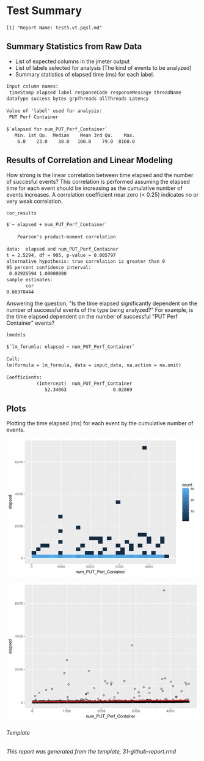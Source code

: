 Test Summary
================

    [1] "Report Name: test5.vt.pqsl.md"

Summary Statistics from Raw Data
--------------------------------

-   List of expected columns in the jmeter output
-   List of labels selected for analysis (The kind of events to be analyzed)
-   Summary statistics of elapsed time (ms) for each label.

<!-- -->

    Input column names:
     timeStamp elapsed label responseCode responseMessage threadName dataType success bytes grpThreads allThreads Latency

    Value of 'label' used for analysis:
     PUT Perf Container

    $`elapsed for num_PUT_Perf_Container`
       Min. 1st Qu.  Median    Mean 3rd Qu.    Max. 
        6.0    23.0    38.0   100.8    79.0  8160.0 

Results of Correlation and Linear Modeling
------------------------------------------

How strong is the linear correlation between time elapsed and the number of succesful events? This correlation is performed assuming the elapsed time for each event should be increasing as the cumulative number of events increases. A correlation coefficient near zero (&lt; 0.25) indicates no or very weak correlation.

``` r
cor_results
```

    $`~ elapsed + num_PUT_Perf_Container`

        Pearson's product-moment correlation

    data:  elapsed and num_PUT_Perf_Container
    t = 2.5294, df = 905, p-value = 0.005797
    alternative hypothesis: true correlation is greater than 0
    95 percent confidence interval:
     0.02926594 1.00000000
    sample estimates:
           cor 
    0.08378444 

Answering the question, "Is the time elapsed significantly dependent on the number of successful events of the type being analyzed?" For example, is the time elapsed dependent on the number of successful "PUT Perf Container" events?

``` r
lmodels
```

    $`lm_forumla: elapsed ~ num_PUT_Perf_Container`

    Call:
    lm(formula = lm_formula, data = input_data, na.action = na.omit)

    Coefficients:
               (Intercept)  num_PUT_Perf_Container  
                  52.34863                 0.02069  

Plots
-----

Plotting the time elapsed (ms) for each event by the cumulative number of events.

![](test5.vt.pqsl_files/figure-markdown_github/bin_plots-1.png)

![](test5.vt.pqsl_files/figure-markdown_github/dot_plots-1.png)

###### Template

*This report was generated from the template, 31-github-report.rmd*
